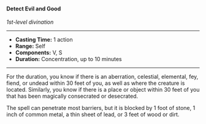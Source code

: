#### Detect Evil and Good
*1st-level divination*
___
- **Casting Time:** 1 action
- **Range:** Self
- **Components:** V, S
- **Duration:** Concentration, up to 10 minutes
---
For the duration, you know if there is an aberration, celestial, elemental, fey, fiend, or undead within 30 feet of you, as well as where the creature is located. Similarly, you know if there is a place or object within 30 feet of you that has been magically consecrated or desecrated.

The spell can penetrate most barriers, but it is blocked by 1 foot of stone, 1 inch of common metal, a thin sheet of lead, or 3 feet of wood or dirt.